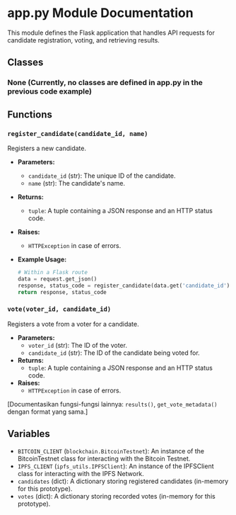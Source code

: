 # app.py Module Documentation

This module defines the Flask application that handles API requests for candidate registration, voting, and retrieving results.

## Classes

### None (Currently, no classes are defined in app.py in the previous code example)

## Functions

### `register_candidate(candidate_id, name)`

Registers a new candidate.

*   **Parameters:**
    *   `candidate_id` (str): The unique ID of the candidate.
    *   `name` (str): The candidate's name.
*   **Returns:**
    *   `tuple`: A tuple containing a JSON response and an HTTP status code.
*   **Raises:**
    *   `HTTPException` in case of errors.
*   **Example Usage:**

    ```python
    # Within a Flask route
    data = request.get_json()
    response, status_code = register_candidate(data.get('candidate_id'), data.get('name'))
    return response, status_code
    ```

### `vote(voter_id, candidate_id)`

Registers a vote from a voter for a candidate.

*   **Parameters:**
    *   `voter_id` (str): The ID of the voter.
    *   `candidate_id` (str): The ID of the candidate being voted for.
*   **Returns:**
    *   `tuple`: A tuple containing a JSON response and an HTTP status code.
*   **Raises:**
    *   `HTTPException` in case of errors.

[Documentasikan fungsi-fungsi lainnya: `results()`, `get_vote_metadata()` dengan format yang sama.]

## Variables

*   `BITCOIN_CLIENT` (`blockchain.BitcoinTestnet`): An instance of the BitcoinTestnet class for interacting with the Bitcoin Testnet.
* `IPFS_CLIENT` (`ipfs_utils.IPFSClient`): An instance of the IPFSClient class for interacting with the IPFS Network.
*   `candidates` (dict): A dictionary storing registered candidates (in-memory for this prototype).
*   `votes` (dict): A dictionary storing recorded votes (in-memory for this prototype).